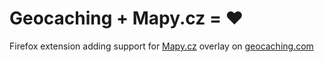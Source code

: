 # Geocaching + Mapy.cz = :heart:

Firefox extension adding support for [Mapy.cz](https://mapy.cz) overlay on [geocaching.com](https://www.geocaching.com)
